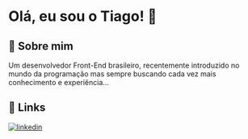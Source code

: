 
# Olá, eu sou o Tiago! 👋


## 🚀 Sobre mim
Um desenvolvedor Front-End brasileiro, recentemente introduzido no mundo da programação mas sempre buscando cada vez mais conhecimento e experiência...


## 🔗 Links
[![linkedin](https://img.shields.io/badge/linkedin-0A66C2?style=for-the-badge&logo=linkedin&logoColor=white)](https://www.linkedin.com/in/tiagoh671)
